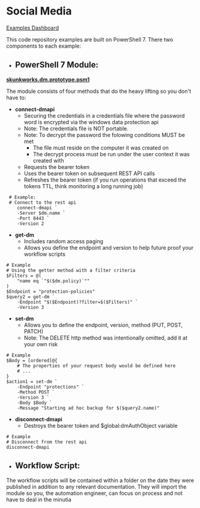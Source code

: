 # Social Media
[Examples Dashboard](https://skunkworksautomation.github.io/social-media/)

This code repository examples are built on PowerShell 7. There two components to each example:
- ## PowerShell 7 Module:
**[skunkworks.dm.prototype.psm1](https://github.com/SkunkworksAutomation/social-media/blob/main/code/skunkworks.dm.prototype.psm1)**

The module consists of four methods that do the heavy lifting so you don't have to:
- **connect-dmapi**
    - Securing the credentials in a credentials file where the password word is encrypted via the windows data protection api
    - Note: The credentials file is NOT portable. 
    - Note: To decrypt the password the folowing conditions MUST be met
        - The file must reside on the computer it was created on
        - The decrypt process must be run under the user context it was created with
    - Requests the bearer token
    - Uses the bearer token on subsequent REST API calls
    - Refreshes the bearer token (if you run operations that exceed the tokens TTL, think monitoring a long running job)
```
 # Example:
 # Connect to the rest api
    connect-dmapi `
    -Server $dm.name `
    -Port 8443 `
    -Version 2
```

- **get-dm**
    - Includes random access paging
    - Allows you define the endpoint and version to help future proof your workflow scripts
```
# Example
# Using the getter method with a filter criteria
$Filters = @(
    "name eq `"$($dm.policy)`""
)
$Endpoint = "protection-policies"
$query2 = get-dm `
    -Endpoint "$($Endpoint)?filter=$($Filters)" `
    -Version 3
```

- **set-dm**
    - Allows you to define the endpoint, version, method (PUT, POST, PATCH)
    - Note: The DELETE http method was intentionally omitted, add it at your own risk

```
# Example
$Body = [ordered]@{
    # The properties of your request body would be defined here
    # ...
}
$action1 = set-dm `
    -Endpoint "protections" `
    -Method POST `
    -Version 3 `
    -Body $Body `
    -Message "Starting ad hoc backup for $($query2.name)"
```
- **disconnect-dmapi**
    - Destroys the bearer token and $global:dmAuthObject variable

```
# Example
# Disconnect from the rest api
disconnect-dmapi
```
- ## Workflow Script:
The workflow scripts will be contained within a folder on the date they were published in addition to any relevant documentation.
They will import the module so you, the automation engineer, can focus on process and not have to deal in the minutia